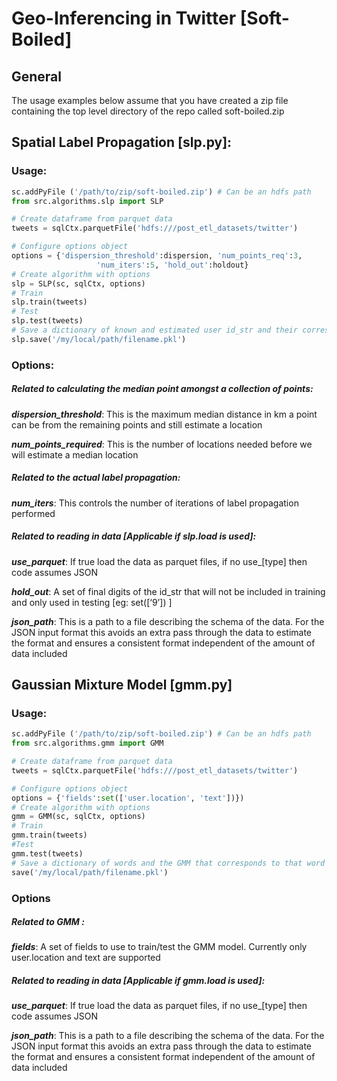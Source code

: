 # Geo-Inferencing in Twitter [Soft-Boiled] 

## General
The usage examples below assume that you have created a zip file containing the top level directory of the repo called soft-boiled.zip

## Spatial Label Propagation [slp.py]:

### Usage:
```python
sc.addPyFile ('/path/to/zip/soft-boiled.zip') # Can be an hdfs path
from src.algorithms.slp import SLP

# Create dataframe from parquet data
tweets = sqlCtx.parquetFile('hdfs:///post_etl_datasets/twitter')

# Configure options object
options = {'dispersion_threshold':dispersion, 'num_points_req':3, 
                   'num_iters':5, 'hold_out':holdout}
# Create algorithm with options
slp = SLP(sc, sqlCtx, options)
# Train 
slp.train(tweets)
# Test
slp.test(tweets)
# Save a dictionary of known and estimated user id_str and their corresponding location
slp.save('/my/local/path/filename.pkl') 
```

### Options:
##### Related to calculating the median point amongst a collection of points:
***dispersion_threshold***: This is the maximum median distance in km a point can be from the remaining points and still estimate a location

***num_points_required***: This is the number of locations needed before we will estimate a median location


##### Related to the actual label propagation:
***num_iters***: This controls the number of iterations of label propagation performed


##### Related to reading in data [Applicable if slp.load is used]:
***use_parquet***: If true load the data as parquet files, if no use_[type] then code assumes JSON

***hold_out***:  A set of final digits of the id_str that will not be included in training and only used in testing [eg: set([‘9’]) ]

***json_path***: This is a path to a file describing the schema of the data. For the JSON input format this avoids an extra pass through the data to estimate the format and ensures a consistent format independent of the amount of data included


## Gaussian Mixture Model [gmm.py]
### Usage:
```python
sc.addPyFile ('/path/to/zip/soft-boiled.zip') # Can be an hdfs path
from src.algorithms.gmm import GMM

# Create dataframe from parquet data
tweets = sqlCtx.parquetFile('hdfs:///post_etl_datasets/twitter')

# Configure options object
options = {'fields':set(['user.location', 'text'])})
# Create algorithm with options
gmm = GMM(sc, sqlCtx, options)
# Train
gmm.train(tweets)
#Test
gmm.test(tweets)
# Save a dictionary of words and the GMM that corresponds to that word
save('/my/local/path/filename.pkl')
```
### Options
##### Related to GMM :
***fields***: A set of fields to use to train/test the GMM model. Currently only user.location and text are supported

##### Related to reading in data [Applicable if gmm.load is used]:
***use_parquet***: If true load the data as parquet files, if no use_[type] then code assumes JSON

***json_path***: This is a path to a file describing the schema of the data. For the JSON input format this avoids an extra pass through the data to estimate the format and ensures a consistent format independent of the amount of data included
